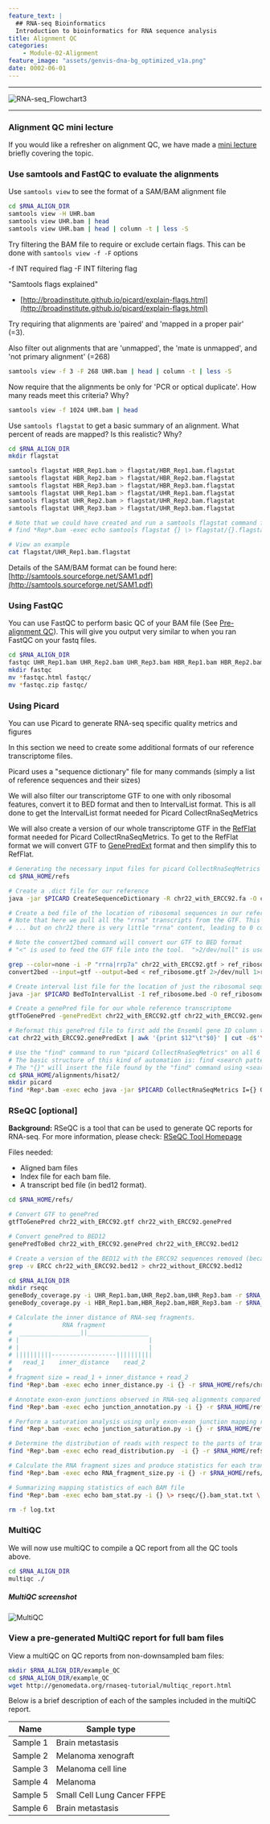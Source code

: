 ```yaml
---
feature_text: |
  ## RNA-seq Bioinformatics
  Introduction to bioinformatics for RNA sequence analysis
title: Alignment QC
categories:
    - Module-02-Alignment
feature_image: "assets/genvis-dna-bg_optimized_v1a.png"
date: 0002-06-01
---
```


***

![RNA-seq_Flowchart3](/assets/module_2/RNA-seq_Flowchart3.png)

***

### Alignment QC mini lecture
If you would like a refresher on alignment QC, we have made a [mini lecture](https://github.com/griffithlab/rnabio.org/blob/master/assets/lectures/cbw/2025/mini/RNASeq_MiniLecture_02_04_alignmentQC.pdf) briefly covering the topic.

### Use samtools and FastQC to evaluate the alignments
Use `samtools view` to see the format of a SAM/BAM alignment file

```bash
cd $RNA_ALIGN_DIR
samtools view -H UHR.bam
samtools view UHR.bam | head
samtools view UHR.bam | head | column -t | less -S

```

Try filtering the BAM file to require or exclude certain flags. This can be done with `samtools view -f -F` options

-f INT required flag -F INT filtering flag

"Samtools flags explained"

* [http://broadinstitute.github.io/picard/explain-flags.html](http://broadinstitute.github.io/picard/explain-flags.html)

Try requiring that alignments are 'paired' and 'mapped in a proper pair' (=3). 

Also filter out alignments that are 'unmapped', the 'mate is unmapped', and 'not primary alignment' (=268)

```bash
samtools view -f 3 -F 268 UHR.bam | head | column -t | less -S

```

Now require that the alignments be only for 'PCR or optical duplicate'. How many reads meet this criteria? Why?

```bash
samtools view -f 1024 UHR.bam | head

```

Use `samtools flagstat` to get a basic summary of an alignment. What percent of reads are mapped? Is this realistic? Why?

```bash
cd $RNA_ALIGN_DIR
mkdir flagstat

samtools flagstat HBR_Rep1.bam > flagstat/HBR_Rep1.bam.flagstat
samtools flagstat HBR_Rep2.bam > flagstat/HBR_Rep2.bam.flagstat
samtools flagstat HBR_Rep3.bam > flagstat/HBR_Rep3.bam.flagstat
samtools flagstat UHR_Rep1.bam > flagstat/UHR_Rep1.bam.flagstat
samtools flagstat UHR_Rep2.bam > flagstat/UHR_Rep2.bam.flagstat
samtools flagstat UHR_Rep3.bam > flagstat/UHR_Rep3.bam.flagstat

# Note that we could have created and run a samtools flagstat command for all files ending in *Rep*.bam using the following construct:
# find *Rep*.bam -exec echo samtools flagstat {} \> flagstat/{}.flagstat \; | sh

# View an example
cat flagstat/UHR_Rep1.bam.flagstat

```

Details of the SAM/BAM format can be found here: [http://samtools.sourceforge.net/SAM1.pdf](http://samtools.sourceforge.net/SAM1.pdf)

### Using FastQC
You can use FastQC to perform basic QC of your BAM file (See [Pre-alignment QC](https://rnabio.org/module-01-inputs/0001/06/01/Pre-alignment_QC/)). This will give you output very similar to when you ran FastQC on your fastq files.

```bash
cd $RNA_ALIGN_DIR
fastqc UHR_Rep1.bam UHR_Rep2.bam UHR_Rep3.bam HBR_Rep1.bam HBR_Rep2.bam HBR_Rep3.bam
mkdir fastqc
mv *fastqc.html fastqc/
mv *fastqc.zip fastqc/

```

### Using Picard
You can use Picard to generate RNA-seq specific quality metrics and figures

In this section we need to create some additional formats of our reference transcriptome files. 

Picard uses a "sequence dictionary" file for many commands (simply a list of reference sequences and their sizes)

We will also filter our transcriptome GTF to one with only ribosomal features, convert it to BED format and then to IntervalList format.
This is all done to get the IntervalList format needed for Picard CollectRnaSeqMetrics

We will also create a version of our whole transcriptome GTF in the [RefFlat](http://genome.ucsc.edu/goldenPath/gbdDescriptionsOld.html#RefFlat) format needed for Picard CollectRnaSeqMetrics. To get to the RefFlat format we will convert GTF to [GenePredExt](https://genome.ucsc.edu/goldenPath/gbdDescriptionsOld.html#GenePredExt) format and then simplify this to RefFlat.

```bash
# Generating the necessary input files for picard CollectRnaSeqMetrics
cd $RNA_HOME/refs

# Create a .dict file for our reference
java -jar $PICARD CreateSequenceDictionary -R chr22_with_ERCC92.fa -O chr22_with_ERCC92.dict

# Create a bed file of the location of ribosomal sequences in our reference (first extract them from the GTF then convert to BED format)
# Note that here we pull all the "rrna" transcripts from the GTF. This is a good strategy for the whole transcriptome ...
# ... but on chr22 there is very little "rrna" content, leading to 0 coverage for all samples, so we are also adding a single protein coding ribosomal gene "RRP7A" (normally we would not do this)

# Note the convert2bed command will convert our GTF to BED format
# "<" is used to feed the GTF file into the tool.  ">2/dev/null" is used to throw away a harmless warning. "1>" is use to save our result to a file

grep --color=none -i -P "rrna|rrp7a" chr22_with_ERCC92.gtf > ref_ribosome.gtf
convert2bed --input=gtf --output=bed < ref_ribosome.gtf 2>/dev/null 1>ref_ribosome.bed

# Create interval list file for the location of just the ribosomal sequences in our reference
java -jar $PICARD BedToIntervalList -I ref_ribosome.bed -O ref_ribosome.interval_list -SD chr22_with_ERCC92.dict

# Create a genePred file for our whole reference transcriptome
gtfToGenePred -genePredExt chr22_with_ERCC92.gtf chr22_with_ERCC92.genePredExt

# Reformat this genePred file to first add the Ensembl gene ID column to the beginning of the dataframe using "awk", and then subset it down to the first 11 columns using "cut".
cat chr22_with_ERCC92.genePredExt | awk '{print $12"\t"$0}' | cut -d$'\t' -f1-11 > chr22_with_ERCC92.refFlat.txt

# Use the "find" command to run "picard CollectRnaSeqMetrics" on all 6 BAM files. 
# The basic structure of this kind of automation is: find <search pattern> -exec command {} \;
# The "{}" will insert the file found by the "find" command using <search pattern>.  "\;" indicates the end of the command.
cd $RNA_HOME/alignments/hisat2/
mkdir picard
find *Rep*.bam -exec echo java -jar $PICARD CollectRnaSeqMetrics I={} O=picard/{}.RNA_Metrics REF_FLAT=$RNA_HOME/refs/chr22_with_ERCC92.refFlat.txt STRAND=SECOND_READ_TRANSCRIPTION_STRAND RIBOSOMAL_INTERVALS=$RNA_HOME/refs/ref_ribosome.interval_list \; | sh

```

### RSeQC [optional]
**Background:** RSeQC is a tool that can be used to generate QC reports for RNA-seq. For more information, please check: [RSeQC Tool Homepage](http://rseqc.sourceforge.net/)

Files needed:

* Aligned bam files
* Index file for each bam file.
* A transcript bed file (in bed12 format).

```bash
cd $RNA_HOME/refs/

# Convert GTF to genePred
gtfToGenePred chr22_with_ERCC92.gtf chr22_with_ERCC92.genePred

# Convert genePred to BED12
genePredToBed chr22_with_ERCC92.genePred chr22_with_ERCC92.bed12

# Create a version of the BED12 with the ERCC92 sequences removed (because they confuse the QC analysis that looks at how many reads are coding, UTR, intronic, etc.
grep -v ERCC chr22_with_ERCC92.bed12 > chr22_without_ERCC92.bed12

cd $RNA_ALIGN_DIR
mkdir rseqc
geneBody_coverage.py -i UHR_Rep1.bam,UHR_Rep2.bam,UHR_Rep3.bam -r $RNA_HOME/refs/chr22_without_ERCC92.bed12 -o rseqc/UHR
geneBody_coverage.py -i HBR_Rep1.bam,HBR_Rep2.bam,HBR_Rep3.bam -r $RNA_HOME/refs/chr22_without_ERCC92.bed12 -o rseqc/HBR

# Calculate the inner distance of RNA-seq fragments. 
#              RNA fragment
#  _________________||_________________
# |                                    |
# |                                    |
# ||||||||||------------------||||||||||
#   read_1    inner_distance    read_2
#
# fragment size = read_1 + inner_distance + read_2
find *Rep*.bam -exec echo inner_distance.py -i {} -r $RNA_HOME/refs/chr22_without_ERCC92.bed12 -o rseqc/{} \; | sh

# Annotate exon-exon junctions observed in RNA-seq alignments compared to know exon-exon junctions
find *Rep*.bam -exec echo junction_annotation.py -i {} -r $RNA_HOME/refs/chr22_without_ERCC92.bed12 -o rseqc/{} \; | sh

# Perform a saturation analysis using only exon-exon junction mapping reads
find *Rep*.bam -exec echo junction_saturation.py -i {} -r $RNA_HOME/refs/chr22_without_ERCC92.bed12 -o rseqc/{} \; | sh

# Determine the distribution of reads with respect to the parts of transcripts they align to (e.g. 5' UTR, CDS, 3'UTR, intron, etc.)
find *Rep*.bam -exec echo read_distribution.py  -i {} -r $RNA_HOME/refs/chr22_without_ERCC92.bed12 \> rseqc/{}.read_dist.txt \; | sh

# Calculate the RNA fragment sizes and produce statistics for each transcript
find *Rep*.bam -exec echo RNA_fragment_size.py -i {} -r $RNA_HOME/refs/chr22_without_ERCC92.bed12 \> rseqc/{}.frag_size.txt \; | sh

# Summarizing mapping statistics of each BAM file
find *Rep*.bam -exec echo bam_stat.py -i {} \> rseqc/{}.bam_stat.txt \; | sh

rm -f log.txt

```

### MultiQC
We will now use multiQC to compile a QC report from all the QC tools above.

```bash
cd $RNA_ALIGN_DIR
multiqc ./

```

##### MultiQC screenshot
![MultiQC](/assets/module_2/multiqc.png)

### View a pre-generated MultiQC report for full bam files
View a multiQC on QC reports from non-downsampled bam files:
```bash
mkdir $RNA_ALIGN_DIR/example_QC
cd $RNA_ALIGN_DIR/example_QC
wget http://genomedata.org/rnaseq-tutorial/multiqc_report.html

```

Below is a brief description of each of the samples included in the multiQC report.

| Name     |        Sample type         |
|----------|----------------------------|
| Sample 1 | Brain metastasis           |
| Sample 2 | Melanoma xenograft         |
| Sample 3 | Melanoma cell line         |
| Sample 4 | Melanoma                   |
| Sample 5 | Small Cell Lung Cancer FFPE|
| Sample 6 | Brain metastasis           |


